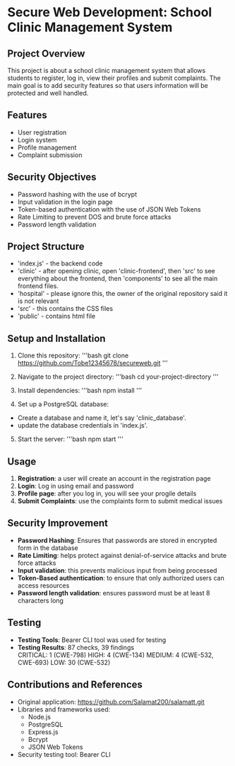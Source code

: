 # Secure Web Development: School Clinic Management System

## Project Overview
This project is about a school clinic management system that allows students to register, log in, view their profiles and submit complaints. The main goal is to add security features so that users information will be protected and well handled.

## Features 
- User registration
- Login system
- Profile management
- Complaint submission

## Security Objectives
- Password hashing with the use of bcrypt
- Input validation in the login page 
- Token-based authentication with the use of JSON Web Tokens
- Rate Limiting to prevent DOS and brute force attacks
- Password length validation

## Project Structure
- 'index.js' - the backend code
- 'clinic' - after opening clinic, open 'clinic-frontend', then 'src' to see everything about the frontend, then 'components' to see all the main frontend files.
- 'hospital' - please ignore this, the owner of the original repository said it is not relevant
- 'src' - this contains the CSS files
- 'public' - contains html file

## Setup and Installation
1. Clone this repository:
'''bash 
git clone https://github.com/Tobe12345678/secureweb.git
'''

2. Navigate to the project directory:
'''bash
cd your-project-directory
'''

3. Install dependencies:
'''bash
npm install
'''

4. Set up a PostgreSQL database:
- Create a database and name it, let's say 'clinic_database'.
- update the database credentials in 'index.js'.

5. Start the server:
'''bash 
npm start
'''

## Usage 
1. **Registration**: a user will create an account in the registration page
2. **Login**: Log in using email and password
3. **Profile page**: after you log in, you will see your progile details
4. **Submit Complaints**: use the complaints form to submit medical issues

## Security Improvement
- **Password Hashing**: Ensures that passwords are stored in encrypted form in the database
- **Rate Limiting**: helps protect against denial-of-service attacks and brute force attacks
- **Input validation**: this prevents malicious input from being processed
- **Token-Based authentication**: to ensure that only authorized users can access resources
- **Password length validation**: ensures password must be at least 8 characters long

## Testing
- **Testing Tools**: Bearer CLI tool was used for testing
- **Testing Results**: 87 checks, 39 findings                                      
                        CRITICAL: 1 (CWE-798)
                        HIGH: 4 (CWE-134)
                        MEDIUM: 4 (CWE-532, CWE-693)
                        LOW: 30 (CWE-532)

## Contributions and References
- Original application: https://github.com/Salamat200/salamatt.git
- Libraries and frameworks used:
  - Node.js
  - PostgreSQL
  - Express.js
  - Bcrypt
  - JSON Web Tokens
- Security testing tool: Bearer CLI
